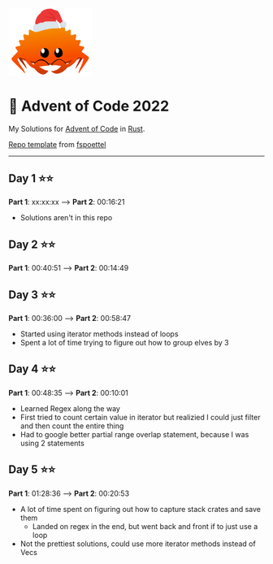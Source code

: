 <img src="./.assets/christmas_ferris.png" width="164">

# 🎄 Advent of Code 2022

My Solutions for [Advent of Code](https://adventofcode.com/) in [Rust](https://www.rust-lang.org/).

[Repo template](https://github.com/fspoettel/advent-of-code-rust) from [fspoettel](https://github.com/fspoettel)

---
## Day 1 ⭐⭐
**Part 1**: xx:xx:xx --> **Part 2**: 00:16:21 
* Solutions aren't in this repo
## Day 2 ⭐⭐
**Part 1**: 00:40:51 --> **Part 2**: 00:14:49
## Day 3 ⭐⭐
**Part 1**: 00:36:00 --> **Part 2**: 00:58:47
* Started using iterator methods instead of loops
* Spent a lot of time trying to figure out how to group elves by 3
## Day 4 ⭐⭐
**Part 1**: 00:48:35 --> **Part 2**: 00:10:01
* Learned Regex along the way
* First tried to count certain value in iterator but realizied I could just filter and then count the entire thing
* Had to google better partial range overlap statement, because I was using 2 statements
## Day 5 ⭐⭐
**Part 1**: 01:28:36 --> **Part 2**: 00:20:53
* A lot of time spent on figuring out how to capture stack crates and save them
	* Landed on regex in the end, but went back and front if to just use a loop
* Not the prettiest solutions, could use more iterator methods instead of Vecs